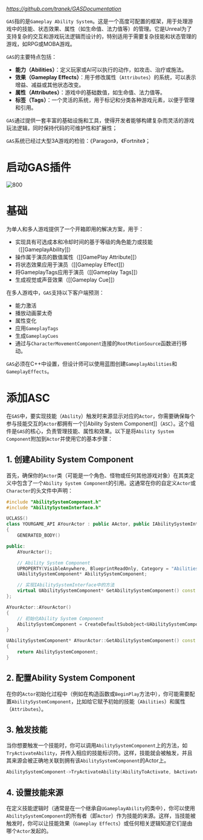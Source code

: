 *https://github.com/tranek/GASDocumentation*

`GAS`指的是`Gameplay Ability System`。这是一个高度可配置的框架，用于处理游戏中的技能、状态效果、属性（如生命值、法力值等）的管理。它是Unreal为了支持复杂的交互和游戏玩法逻辑而设计的，特别适用于需要复杂技能和状态管理的游戏，如RPG或MOBA游戏。

`GAS`的主要特点包括：
- **能力（Abilities）**：定义玩家或AI可以执行的动作，如攻击、治疗或施法。
- **效果（Gameplay Effects）**：用于修改属性（`Attributes`）的系统，可以表示增益、减益或其他状态改变。
- **属性（Attributes）**：游戏中的基础数值，如生命值、法力值等。
- **标签（Tags）**：一个灵活的系统，用于标记和分类各种游戏元素，以便于管理和引用。

`GAS`通过提供一套丰富的基础设施和工具，使得开发者能够构建复杂而灵活的游戏玩法逻辑，同时保持代码的可维护性和扩展性；

`GAS`系统已经过大型3A游戏的检验：《Paragon》，《Fortnite》；

# 启动GAS插件

![800](https://pic-1315225359.cos.ap-shanghai.myqcloud.com/20240421201649.png)

# 基础

为单人和多人游戏提供了一个开箱即用的解决方案，用于：

- 实现具有可选成本和冷却时间的基于等级的角色能力或技能（[[GameplayAbility]]）
- 操作属于演员的数值属性（[[GamePlay Attribute]]）
- 将状态效果应用于演员（[[Gameplay Effect]]）
- 将GameplayTags应用于演员（[[Gameplay Tags]]）
- 生成视觉或声音效果（[[Gameplay Cue]]）

在多人游戏中，`GAS`支持以下客户端预测：

- 能力激活
- 播放动画蒙太奇
- 属性变化
- 应用`GameplayTags`
- 生成`GameplayCues`
- 通过与`CharacterMovementComponent`连接的`RootMotionSource`函数进行移动。

`GAS`必须在C++中设置，但设计师可以使用蓝图创建`GameplayAbilities`和`GameplayEffects`。

# 添加ASC

在`GAS`中，要实现技能（`Ability`）触发时来源显示对应的`Actor`，你需要确保每个参与技能交互的`Actor`都拥有一个[[Ability System Component]]（`ASC`）。这个组件是`GAS`的核心，负责管理技能、属性和效果。以下是将`Ability System Component`附加到`Actor`并使用它的基本步骤：

## 1. 创建Ability System Component

首先，确保你的`Actor`类（可能是一个角色、怪物或任何其他游戏对象）在其类定义中包含了一个`Ability System Component`的引用。这通常在你的自定义`Actor`或`Character`的头文件中声明：

```cpp
#include "AbilitySystemComponent.h"
#include "AbilitySystemInterface.h"

UCLASS()
class YOURGAME_API AYourActor : public AActor, public IAbilitySystemInterface
{
    GENERATED_BODY()

public:
    AYourActor();

    // Ability System Component
    UPROPERTY(VisibleAnywhere, BlueprintReadOnly, Category = "Abilities")
    UAbilitySystemComponent* AbilitySystemComponent;

    // 实现IAbilitySystemInterface中的方法
    virtual UAbilitySystemComponent* GetAbilitySystemComponent() const override;
};
```

```cpp
AYourActor::AYourActor()
{
    // 初始化Ability System Component
    AbilitySystemComponent = CreateDefaultSubobject<UAbilitySystemComponent>(TEXT("AbilitySystemComp"));
}

UAbilitySystemComponent* AYourActor::GetAbilitySystemComponent() const
{
    return AbilitySystemComponent;
}
```

## 2. 配置Ability System Component

在你的`Actor`初始化过程中（例如在构造函数或`BeginPlay`方法中），你可能需要配置`AbilitySystemComponent`，比如给它赋予初始的技能（`Abilities`）和属性（`Attributes`）。

## 3. 触发技能

当你想要触发一个技能时，你可以调用`AbilitySystemComponent`上的方法，如`TryActivateAbility`，并传入相应的技能标识符。这样，技能就会被触发，并且其来源会被正确地关联到拥有该`AbilitySystemComponent`的Actor上。

```cpp
AbilitySystemComponent->TryActivateAbility(AbilityToActivate, bActivateFromEvent);
```

## 4. 设置技能来源

在定义技能逻辑时（通常是在一个继承自`UGameplayAbility`的类中），你可以使用`AbilitySystemComponent`的所有者（即`Actor`）作为技能的来源。这样，当技能被触发时，你可以让技能效果（`Gameplay Effects`）或任何相关逻辑知道它们是由哪个`Actor`发起的。

